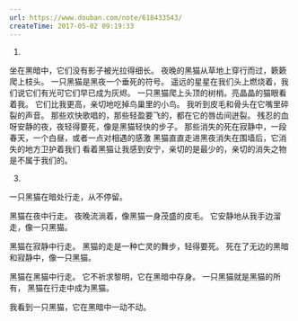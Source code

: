 ```yaml
---
url: https://www.douban.com/note/618433543/
createTime: 2017-05-02 09:19:33
---
```


1.
坐在黑暗中，它们没有影子被光拉得细长。
夜晚的黑猫从草地上穿行而过，簌簌爬上枝头。
一只黑猫是黑夜一个垂死的符号。
遥远的星星在我们头上燃烧着，我们说它们有光可它们早已成为灰烬。
一只黑猫爬上头顶的树梢。亮晶晶的猫眼看着我。
它们比我更高，亲切地吃掉鸟巢里的小鸟。
我听到皮毛和骨头在它嘴里碎裂的声音。
那些欢快歌唱的，那些轻盈要飞的，都在它的唇齿间迸裂。
残忍的血呀安静的夜，夜轻得要死，像是黑猫轻快的步子。
那些消失的死在寂静中，一段春天，一个白昼，或者一点对相遇的感激
黑猫直直走进黑夜消失在围墙后，它消失的地方卫护着我们
看着黑猫让我感到安宁，亲切的是最少的，亲切的消失之物是不属于我们的。


3.

一只黑猫在暗处行走，从不停留。

黑猫在夜中行走。
夜晚流淌着，像黑猫一身茂盛的皮毛。
它安静地从我手边溜走，像一只黑猫。

黑猫在寂静中行走。
黑猫的走是一种亡灵的舞步，轻得要死。
死在了无边的黑暗和寂静中，像一只黑猫。

黑猫在黑猫中行走。
它不祈求黎明，它在黑暗中存身。
一只黑猫就是黑猫的所有，
黑猫在行走中成为黑猫。

我看到一只黑猫，它在黑暗中一动不动。